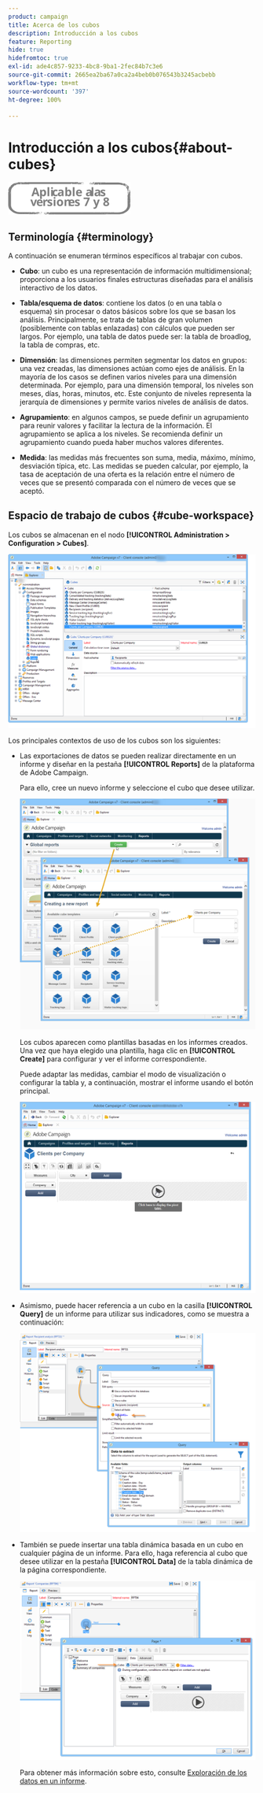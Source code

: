```yaml
---
product: campaign
title: Acerca de los cubos
description: Introducción a los cubos
feature: Reporting
hide: true
hidefromtoc: true
exl-id: ade4c857-9233-4bc8-9ba1-2fec84b7c3e6
source-git-commit: 2665ea2ba67a0ca2a4beb0b076543b3245acbebb
workflow-type: tm+mt
source-wordcount: '397'
ht-degree: 100%

---
```


# Introducción a los cubos{#about-cubes}

![](../../assets/common.svg)

## Terminología {#terminology}

A continuación se enumeran términos específicos al trabajar con cubos.

* **Cubo**: un cubo es una representación de información multidimensional; proporciona a los usuarios finales estructuras diseñadas para el análisis interactivo de los datos.

* **Tabla/esquema de datos**: contiene los datos (o en una tabla o esquema) sin procesar o datos básicos sobre los que se basan los análisis. Principalmente, se trata de tablas de gran volumen (posiblemente con tablas enlazadas) con cálculos que pueden ser largos. Por ejemplo, una tabla de datos puede ser: la tabla de broadlog, la tabla de compras, etc.

* **Dimensión**: las dimensiones permiten segmentar los datos en grupos: una vez creadas, las dimensiones actúan como ejes de análisis. En la mayoría de los casos se definen varios niveles para una dimensión determinada. Por ejemplo, para una dimensión temporal, los niveles son meses, días, horas, minutos, etc. Este conjunto de niveles representa la jerarquía de dimensiones y permite varios niveles de análisis de datos.

* **Agrupamiento**: en algunos campos, se puede definir un agrupamiento para reunir valores y facilitar la lectura de la información. El agrupamiento se aplica a los niveles. Se recomienda definir un agrupamiento cuando pueda haber muchos valores diferentes.

* **Medida**: las medidas más frecuentes son suma, media, máximo, mínimo, desviación típica, etc. Las medidas se pueden calcular, por ejemplo, la tasa de aceptación de una oferta es la relación entre el número de veces que se presentó comparada con el número de veces que se aceptó.

## Espacio de trabajo de cubos {#cube-workspace}

Los cubos se almacenan en el nodo **[!UICONTROL Administration > Configuration > Cubes]**.

![](assets/s_advuser_cube_node.png)

Los principales contextos de uso de los cubos son los siguientes:

* Las exportaciones de datos se pueden realizar directamente en un informe y diseñar en la pestaña **[!UICONTROL Reports]** de la plataforma de Adobe Campaign.

   Para ello, cree un nuevo informe y seleccione el cubo que desee utilizar.

   ![](assets/cube_create_new.png)

   Los cubos aparecen como plantillas basadas en los informes creados. Una vez que haya elegido una plantilla, haga clic en **[!UICONTROL Create]** para configurar y ver el informe correspondiente.

   Puede adaptar las medidas, cambiar el modo de visualización o configurar la tabla y, a continuación, mostrar el informe usando el botón principal.

   ![](assets/cube_display_new.png)

* Asimismo, puede hacer referencia a un cubo en la casilla **[!UICONTROL Query]** de un informe para utilizar sus indicadores, como se muestra a continuación:

   ![](assets/s_advuser_query_using_a_cube.png)

* También se puede insertar una tabla dinámica basada en un cubo en cualquier página de un informe. Para ello, haga referencia al cubo que desee utilizar en la pestaña **[!UICONTROL Data]** de la tabla dinámica de la página correspondiente.

   ![](assets/s_advuser_cube_in_report.png)

   Para obtener más información sobre esto, consulte [Exploración de los datos en un informe](../../reporting/using/using-cubes-to-explore-data.md#exploring-the-data-in-a-report).
